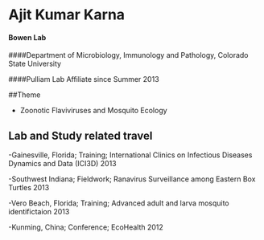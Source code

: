# Ajit Kumar Karna

#### Bowen Lab

####Department of Microbiology, Immunology and Pathology, Colorado State University

####Pulliam Lab Affiliate since Summer 2013

##Theme

- Zoonotic Flaviviruses and Mosquito Ecology


## Lab and Study related travel

-Gainesville, Florida; Training; International Clinics on Infectious Diseases Dynamics and Data (ICI3D) 2013

-Southwest Indiana; Fieldwork; Ranavirus Surveillance among Eastern Box Turtles 2013

-Vero Beach, Florida; Training; Advanced adult and larva mosquito identifictaion 2013

-Kunming, China; Conference; EcoHealth 2012 

